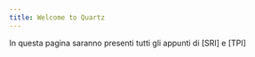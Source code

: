 ```yaml
---
title: Welcome to Quartz
---
```

In questa pagina saranno presenti tutti gli appunti di [SRI] e [TPI]
